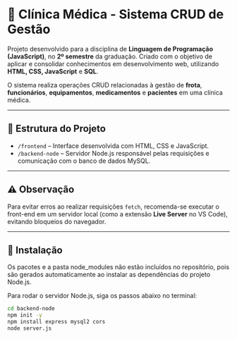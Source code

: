 # 🏥 Clínica Médica - Sistema CRUD de Gestão

Projeto desenvolvido para a disciplina de **Linguagem de Programação (JavaScript)**, no **2º semestre** da graduação. Criado com o objetivo de aplicar e consolidar conhecimentos em desenvolvimento web, utilizando **HTML, CSS, JavaScript** e **SQL**.

O sistema realiza operações CRUD relacionadas à gestão de **frota**, **funcionários**, **equipamentos**, **medicamentos** e **pacientes** em uma clínica médica.

---

## 📁 Estrutura do Projeto

- `/frontend` – Interface desenvolvida com HTML, CSS e JavaScript.  
- `/backend-node` – Servidor Node.js responsável pelas requisições e comunicação com o banco de dados MySQL.

---

## ⚠️ Observação

Para evitar erros ao realizar requisições `fetch`, recomenda-se executar o front-end em um servidor local (como a extensão **Live Server** no VS Code), evitando bloqueios do navegador.

---

## 🧶 Instalação

Os pacotes e a pasta node_modules não estão incluídos no repositório, pois são gerados automaticamente ao instalar as dependências do projeto Node.js.

Para rodar o servidor Node.js, siga os passos abaixo no terminal:

```bash
cd backend-node
npm init -y
npm install express mysql2 cors
node server.js
